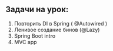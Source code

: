 ## Задачи на урок:

1. Повторить DI в Spring ( @Autowired )
2. Ленивое создание бинов (@Lazy)
3. Spring Boot intro
4. MVC app
